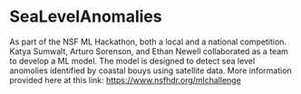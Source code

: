 # SeaLevelAnomalies
As part of the NSF ML Hackathon, both a local and a national competition. Katya Sumwalt, Arturo Sorenson, and Ethan Newell collaborated as a team to develop a ML model. The model is designed to detect sea level anomolies identified by coastal bouys using satellite data.
More information provided here at this link: https://www.nsfhdr.org/mlchallenge
